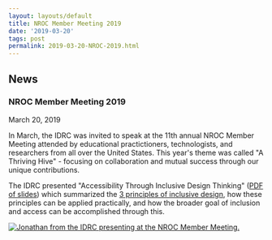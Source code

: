 ```yaml
---
layout: layouts/default
title: NROC Member Meeting 2019
date: '2019-03-20'
tags: post
permalink: 2019-03-20-NROC-2019.html
---
```

<article id="content" class="floe-content floe-news-item">
                <h2> News </h2>
                <!-- BEGIN markup for news item -->
                <h3>NROC Member Meeting 2019</h3>
                <time class="floe-date" datetime="2019-01-24">March 20, 2019</time>
                <p>
                    In March, the IDRC was invited to speak at the 11th annual NROC Member Meeting attended by educational practictioners, technologists, and researchers from all over the United States. This year's theme was called "A Thriving Hive" - focusing on collaboration and mutual success through our unique contributions.
                </p>
                <p>
                    The IDRC presented "Accessibility Through Inclusive Design Thinking" (<a href="https://wiki.fluidproject.org/download/attachments/1707985/NROC%20Member%20Meeting%202019%20-%20Accessibility%20through%20inclusion.pdf?version=1&modificationDate=1552341970417&api=v2">PDF of slides</a>) which summarized the <a href="https://handbook.floeproject.org/TheThreeDimensionsPartOne.html">3 principles of inclusive design</a>, how these principles can be applied practically, and how the broader goal of inclusion and access can be accomplished through this.
                </p>
                <a href="./assets/posts-images/images/NROC2019.jpg"><img src="./assets/posts-images/images/NROC2019-thumb.jpg" alt="Jonathan from the IDRC presenting at the NROC Member Meeting."></a>
            </article>
         <!-- END markup for news item -->
